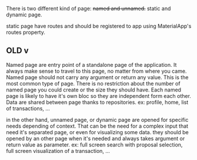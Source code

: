 There is two different kind of page: ~~named and unnamed.~~
static and dynamic page.

static page have routes and should be registered to app using MaterialApp's routes property. 


OLD v
----

Named page are entry point of a standalone page of the application. It always make sense to travel to this page, no matter from where you came. Named page should not carry any argument or return any value. This is the most common type of page. There is no restriction about the number of named page you could create or the size they should have.
Each named page is likely to have it's own bloc so they are independent form each other. Data are shared between page thanks to repositories.
ex: profile, home, list of transactions, ...

in the other hand, unnamed page, or dynamic page are opened for specific needs depending of context. That can be the need for a complex input that need it's separated page, or even for visualizing some data. they should be opened by an other page when it's needed and always takes argument or return value as parameter.
ex: full screen search with proposal selection, full screen visualization of a transaction, ...


